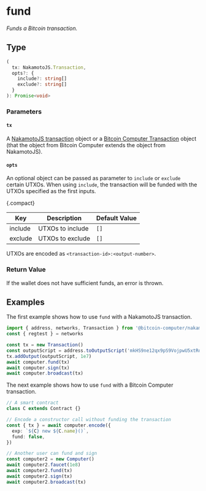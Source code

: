 # fund

_Funds a Bitcoin transaction._

## Type

```ts
(
  tx: NakamotoJS.Transaction,
  opts?: {
    include?: string[]
    exclude?: string[]
  }
): Promise<void>
```

### Parameters

#### `tx`

A [NakamotoJS transaction](../../NakamotoJs/) object or a [Bitcoin Computer Transaction](../Transaction/) object (that the object from Bitcoin Computer extends the object from NakamotoJS).

#### `opts`

An optional object can be passed as parameter to `include` or `exclude` certain UTXOs. When using `include`, the transaction will be funded with the UTXOs specified as the first inputs.

{.compact}

| Key     | Description      | Default Value |
| ------- | ---------------- | ------------- |
| include | UTXOs to include | `[]`          |
| exclude | UTXOs to exclude | `[]`          |

UTXOs are encoded as `<transaction-id>:<output-number>`.

### Return Value

If the wallet does not have sufficient funds, an error is thrown.

## Examples

The first example shows how to use `fund` with a NakamotoJS transaction.

```ts
import { address, networks, Transaction } from '@bitcoin-computer/nakamotojs'
const { regtest } = networks

const tx = new Transaction()
const outputScript = address.toOutputScript('mkHS9ne12qx9pS9VojpwU5xtRd4T7X7ZUt', regtest)
tx.addOutput(outputScript, 1e7)
await computer.fund(tx)
await computer.sign(tx)
await computer.broadcast(tx)
```

The next example shows how to use `fund` with a Bitcoin Computer transaction.

```ts
// A smart contract
class C extends Contract {}

// Encode a constructor call without funding the transaction
const { tx } = await computer.encode({
  exp: `${C} new ${C.name}()`,
  fund: false,
})

// Another user can fund and sign
const computer2 = new Computer()
await computer2.faucet(1e8)
await computer2.fund(tx)
await computer2.sign(tx)
await computer2.broadcast(tx)
```
